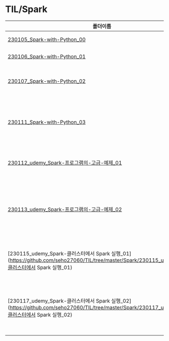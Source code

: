 # TIL/Spark

| 폴더이름                                                                                                                              | 요약                                                          |
| --------------------------------------------------------------------------------------------------------------------------------- | ----------------------------------------------------------- |
| [230105_Spark-with-Python_00](https://github.com/seho27060/TIL/tree/master/Spark/230105_Spark-with-Python_00)                     | 스파크 환경 설정 및 설치                                              |
| [230106_Spark-with-Python_01](https://github.com/seho27060/TIL/tree/master/Spark/230106_Spark-with-Python_01)                     | 스파크3 소개 및 구성                                                |
| [230107_Spark-with-Python_02](https://github.com/seho27060/TIL/tree/master/Spark/230107_Spark-with-Python_02)                     | 스파크3로 실제 데이터 처리해보기 - 기본, RDD                                |
| [230111_Spark-with-Python_03](https://github.com/seho27060/TIL/tree/master/Spark/230111_Spark-with-Python_03)                     | SparkSQL, DataFrames 및 DateSets - DataFrame활용 데이터 처리        |
| [230112_udemy_Spark-프로그램의-고급-예제_01](https://github.com/seho27060/TIL/tree/master/Spark/230112_udemy_Spark-프로그램의-고급-예제_01)         | Broadcast, UDF로 다양한 쿼리 활용하기                                 |
| [230113_udemy_Spark-프로그램의-고급-예제_02](https://github.com/seho27060/TIL/tree/master/Spark/230113_udemy_Spark-프로그램의-고급-예제_02)         | 스파크에서 BFS, 아이템 협업 필터링 구현. .cach()와 .persist()를 통한 데이터프레임 캐싱 |
| [230115_udemy_Spark-클러스터에서 Spark 실행_01](https://github.com/seho27060/TIL/tree/master/Spark/230115_udemy_Spark-클러스터에서 Spark 실행_01) | AWS EMR을 통해 클라우드에서 클러스터를 실행해보자.                             |
| [230117_udemy_Spark-클러스터에서 Spark 실행_02](https://github.com/seho27060/TIL/tree/master/Spark/230117_udemy_Spark-클러스터에서 Spark 실행_02) | 실행중인 클러스터에 스크립트와 데이터를 활용하여 분산 작업을 처리해보자.                    |

